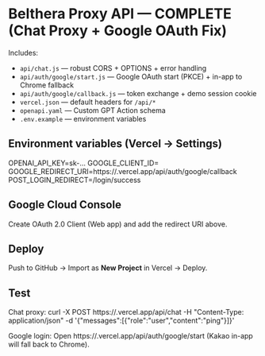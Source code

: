 # Belthera Proxy API — COMPLETE (Chat Proxy + Google OAuth Fix)

Includes:
- `api/chat.js` — robust CORS + OPTIONS + error handling
- `api/auth/google/start.js` — Google OAuth start (PKCE) + in-app to Chrome fallback
- `api/auth/google/callback.js` — token exchange + demo session cookie
- `vercel.json` — default headers for `/api/*`
- `openapi.yaml` — Custom GPT Action schema
- `.env.example` — environment variables

## Environment variables (Vercel → Settings)
OPENAI_API_KEY=sk-...
GOOGLE_CLIENT_ID=
GOOGLE_REDIRECT_URI=https://<your-domain>.vercel.app/api/auth/google/callback
POST_LOGIN_REDIRECT=/login/success

## Google Cloud Console
Create OAuth 2.0 Client (Web app) and add the redirect URI above.

## Deploy
Push to GitHub → Import as **New Project** in Vercel → Deploy.

## Test
Chat proxy:
curl -X POST https://<your-domain>.vercel.app/api/chat -H "Content-Type: application/json" -d '{"messages":[{"role":"user","content":"ping"}]}'

Google login:
Open https://<your-domain>.vercel.app/api/auth/google/start (Kakao in-app will fall back to Chrome).

